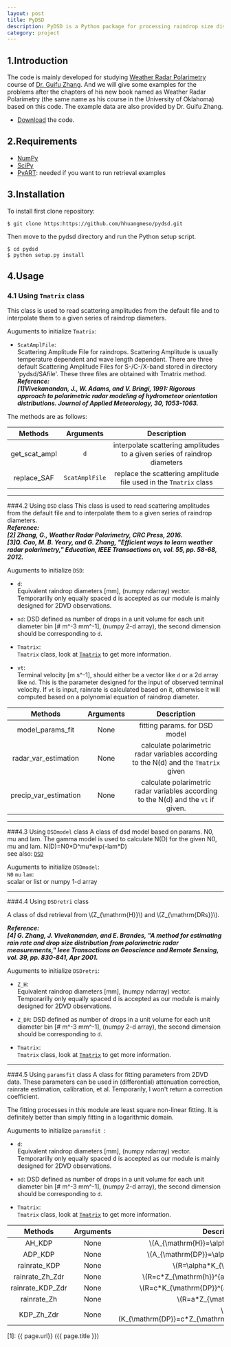```yaml
---
layout: post
title: PyDSD
description: PyDSD is a Python package for processing raindrop size distribution data.
category: project
---
```


## 1.Introduction
The code is mainly developed for studying [Weather Radar Polarimetry](http://weather.ou.edu/~guzhang/page/Book.html) course of [Dr. Guifu Zhang](http://weather.ou.edu/~guzhang/page/Home.html).
And we will give some examples for the problems after the chapters of his new book named as Weather Radar Polarimetry 
(the same name as his course in the University of Oklahoma) based on this code.
The example data are also provided by Dr. Guifu Zhang.
  * [Download](https://github.com/hhuangmeso/pydsd/archive/master.zip) the code.


## 2.Requirements
* [NumPy](http://numpy.org/)  
* [SciPy](http://scipy.org/)
* [PyART](https://github.com/ARM-DOE/pyart): needed if you want to run retrieval examples

## 3.Installation
To install first clone repository:

    $ git clone https:https://github.com/hhuangmeso/pydsd.git

Then move to the pydsd directory and run the Python setup script.

    $ cd pydsd
    $ python setup.py install

## 4.Usage

### 4.1 Using `Tmatrix` class
This class is used to read scattering amplitudes from the default file and to interpolate them to a given series of raindrop diameters.  

Auguments to initialize `Tmatrix`:

* `ScatAmplFile`:  
Scattering Amplitude File for raindrops. Scattering Amplitude is usually temperature dependent and wave length dependent. There are three default Scattering Amplitude Files for S-/C-/X-band stored in directory 'pydsd/SAfile'. These three files are obtained with Tmatrix method.  
***Reference:  
[1]Vivekanandan, J., W. Adams, and V. Bringi, 1991: Rigorous approach to polarimetric radar modeling of hydrometeor orientation distributions. Journal of Applied Meteorology, 30, 1053-1063.***

The methods are as follows:

Methods  | Arguments |Description
:-------------: | :-------------:|:-------------:
get\_scat\_ampl  |`d`| interpolate scattering amplitudes to a given series of raindrop diameters
replace\_SAF| `ScatAmplFile` | replace the scattering amplitude file used in the `Tmatrix` class
---

###4.2 Using `DSD` class
This class is used to read scattering amplitudes from the default file and to interpolate them to a given series of raindrop diameters.  
***Reference:  
[2] Zhang, G., Weather Radar Polarimetry, CRC Press, 2016.  
[3]Q. Cao, M. B. Yeary, and G. Zhang, "Efficient ways to learn weather radar polarimetry," Education, IEEE Transactions on, vol. 55, pp. 58-68, 2012.***
 
Auguments to initialize `DSD`:  

* `d`:  
Equivalent raindrop diameters [mm],  (numpy ndarray) vector. Temporarilly only equally spaced d is accepted as our module is mainly designed for 2DVD observations.

* `nd`:
DSD defined as number of drops in a unit volume for each unit diameter bin [# m^-3 mm^-1], (numpy  2-d array), the second dimension should be corresponding to `d`.

* `Tmatrix`:  
`Tmatrix` class, look at [`Tmatrix`](#4.1Tmatrix) to get more information.

* `vt`:  
Terminal velocity [m s^-1], should either be a vector like `d` or a 2d array like `nd`. This is the parameter designed for the input of observed terminal velocity. If `vt` is input, rainrate is calculated based on it, otherwise it will computed based on a polynomial equation of raindrop diameter.

Methods  | Arguments |Description
:-------------: | :-------------:|:-------------:
model\_params\_fit  |None| fitting params. for DSD model
radar\_var\_estimation  |None| calculate polarimetric radar variables according to the N(d) and the `Tmatrix` given
precip\_var\_estimation	|None| calculate polarimetric radar variables according to the N(d) and the `vt` if given.

---

###4.3 Using `DSDmodel` class
A class of dsd model based on params. N0, mu and lam. The gamma model is used to calculate N(D) for the given N0, mu and lam. N(D)=N0\*D\^mu\*exp(-lam\*D)  
see also: [`DSD`](#4.2DSD)

Auguments to initialize `DSDmodel`:  
`N0` `mu` `lam`:  
scalar or list or numpy 1-d array

---

###4.4 Using `DSDretri` class

A class of dsd retrieval from \\(Z_{\mathrm{H}}\\) and \\(Z_{\mathrm{DRs}}\\).
  
***Reference:  
[4] G. Zhang, J. Vivekanandan, and E. Brandes, "A method for estimating rain rate and drop size distribution from polarimetric radar measurements," Ieee Transactions on Geoscience and Remote Sensing, vol. 39, pp. 830-841, Apr 2001.***

Auguments to initialize `DSDretri`:

* `Z_H`:  
Equivalent raindrop diameters [mm],  (numpy ndarray) vector. Temporarilly only equally spaced d is accepted as our module is mainly designed for 2DVD observations.

* `Z_DR`:
DSD defined as number of drops in a unit volume for each unit diameter bin [# m^-3 mm^-1], (numpy  2-d array), the second dimension should be corresponding to `d`.

* `Tmatrix`:  
`Tmatrix` class, look at [`Tmatrix`](#4.1Tmatrix) to get more information.

---

###4.5 Using `paramsfit` class
A class for fitting parameters from 2DVD data.
These parameters can be used in (differential) attenuation correction, rainrate estimation, calibration, et al. Temporarily, I won't return a correction coefficient.

The fitting processes in this module are least square non-linear fitting. It is definitely better than simply fitting in a logarithmic domain.

Auguments to initialize `paramsfit `:

* `d`:  
Equivalent raindrop diameters [mm],  (numpy ndarray) vector. Temporarilly only equally spaced d is accepted as our module is mainly designed for 2DVD observations.

* `nd`:
DSD defined as number of drops in a unit volume for each unit diameter bin [# m^-3 mm^-1], (numpy  2-d array), the second dimension should be corresponding to `d`.

* `Tmatrix`:  
`Tmatrix` class, look at [`Tmatrix`](#4.1Tmatrix) to get more information.

Methods  | Arguments |Description
:-------------: | :-------------:|:-------------:
    AH\_KDP|None| \\(A_{\mathrm{H}}=\alpha*K_{\mathrm{DP}}\\)
    ADP\_KDP|None| \\(A_{\mathrm{DP}}=\alpha*K_{\mathrm{DP}}\\)
    rainrate\_KDP|None| \\(R=\alpha*K_{\mathrm{DP}}\\)
    rainrate\_Zh\_Zdr|None| \\(R=c*Z_{\mathrm{h}}^{a}*Z_{\mathrm{dr}}^{b}\\)
    rainrate\_KDP\_Zdr|None| \\(R=c*K_{\mathrm{DP}}^{a}*Z_{\mathrm{dr}}^{b}\\)
    rainrate\_Zh|None| \\(R=a*Z_{\mathrm{h}}^{b}\\)
    KDP\_Zh\_Zdr|None| \\(K_{\mathrm{DP}}=c*Z_{\mathrm{h}}^{a}*Z_{\mathrm{dr}}^{b}\\)


[1]:    {{ page.url}}  ({{ page.title }})